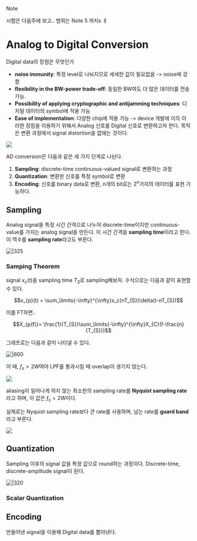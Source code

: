 > [!note]
> 시험은 다음주에 보고.. 
> 범위는 Note 5 까지s
ㅐ

# Analog to Digital Conversion

Digital data의 장점은 무엇인가
- **noise immunity**: 특정 level로 나눠지므로 세세한 값이 필요없음 -> noise에 강함
- **flexibility in the BW-power trade-off**: 동일한 BW여도 더 많은 데이터를 전송가능.
- **Possibility of applying cryptographic and antijamming techniques**: 디지털 데이터의 symbol에 적용 가능
- **Ease of implementation**: 다양한 chip에 적용 가능 -> device 개발에 이득
이러한 장점을 이용하기 위해서 Analog 신호를 Digital 신호로 변환하고자 한다. 목적은 변환 과정에서 signal distortion을 없애는 것이다.

![](https://i.imgur.com/b9Q0x0S.png)

AD conversion은 다음과 같은 세 가지 단계로 나뉜다.
1. **Sampling**: discrete-time continuous-valued signal로 변환하는 과정
2. **Quantization**: 변환한 신호를 특정 symbol로 변환
3. **Encoding**: 신호를 binary data로 변환, n개의 bit로는 $2^n$가지의 데이터를 표현 가능하다.

## Sampling

Analog signal을 특정 시간 간격으로 나누어 discrete-time이지만 continuous-value를 가지는 analog signal을 만든다. 이 시간 간격을 **sampling time**이라고 한다. 이 역수를 **sampling rate**라고도 부른다.

![|325](https://i.imgur.com/BL1xcYq.png)

### Samping Theorem

signal $x_{c}(t)$을 sampling time $T_{S}$로 sampling해보자. 수식으로는 다음과 같이 표현할 수 있다.

$$x_{p}(t) = \sum_\limits{-\infty}^{\infty}x_c(nT_{S})\delta(t-nT_{S})$$

이를 FT하면..

$$X_{p(f)}= \frac{1}{T_{S}}\sum_\limits{-\infty}^{\infty}X_{C}(f-\frac{n}{T_{S}})$$

그래프로는 다음과 같이 나타낼 수 있다.

![|600](https://i.imgur.com/ejMDTfq.png)

이 때, $f_{s}> 2W$여야 LPF를 통과시킬 때 overlap이 생기지 않는다.

![](https://i.imgur.com/eFCnJiq.png)

aliasing이 일어나게 하지 않는 최소한의 sampling rate를 **Nyquist sampling rate**라고 하며, 이 값은 $f_{s} = 2W$이다. 

실제로는 Nyquist sampling rate보다 큰 rate를 사용하며, 남는 rate를 **guard band**라고 부른다. 

![](https://i.imgur.com/7mSq4Wi.png)

## Quantization

Sampling 이후의 signal 값을 특정 값으로 round하는 과정이다. Discrete-time, discrete-amplitude signal이 된다. 

![|320](https://i.imgur.com/ei1qhee.png)

### Scalar Quantization



## Encoding

만들어낸 signal을 이용해 Digital data를 뽑아낸다. 


